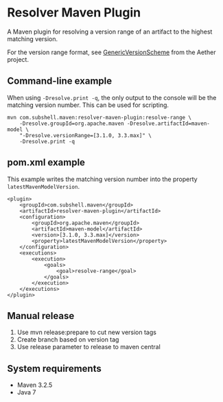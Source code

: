 Resolver Maven Plugin
=====================

A Maven plugin for resolving a version range of an artifact to the highest matching version.

For the version range format, see [GenericVersionScheme](https://github.com/eclipse/aether-core/blob/master/aether-util/src/main/java/org/eclipse/aether/util/version/GenericVersionScheme.java) from the Aether project.

Command-line example
------------------------

When using `-Dresolve.print -q`, the only output to the console will be the matching version number. This can be used for scripting.

    mvn com.subshell.maven:resolver-maven-plugin:resolve-range \
        -Dresolve.groupId=org.apache.maven -Dresolve.artifactId=maven-model \
        "-Dresolve.versionRange=[3.1.0, 3.3.max]" \
        -Dresolve.print -q

pom.xml example
---------------

This example writes the matching version number into the property `latestMavenModelVersion`.

    <plugin>
        <groupId>com.subshell.maven</groupId>
        <artifactId>resolver-maven-plugin</artifactId>
        <configuration>
            <groupId>org.apache.maven</groupId>
            <artifactId>maven-model</artifactId>
            <version>[3.1.0, 3.3.max]</version>
            <property>latestMavenModelVersion</property>
        </configuration>
        <executions>
            <execution>
                <goals>
                    <goal>resolve-range</goal>
                </goals>
            </execution>
        </executions>
    </plugin>

Manual release
-------------------
1. Use mvn release:prepare to cut new version tags
2. Create branch based on version tag
3. Use release parameter to release to maven central

System requirements
-------------------

* Maven 3.2.5
* Java 7
